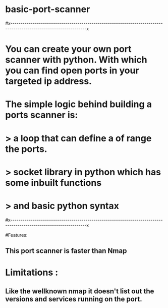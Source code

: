 # basic-port-scanner


#x-------------------------------------------------------------------------------------------------------------------x
# You can create your own port scanner with python. With which you can find open ports in your targeted ip address.
# The simple logic behind building a ports scanner is: 
 #             > a loop that can define a of range the ports.
 #             > socket library in python which has some inbuilt functions
 #             > and basic python syntax
#x-------------------------------------------------------------------------------------------------------------------x

#Features:
## This port scanner is faster than Nmap 

#  Limitations :
## Like the wellknown nmap it doesn't list out the versions and services running on the port.
